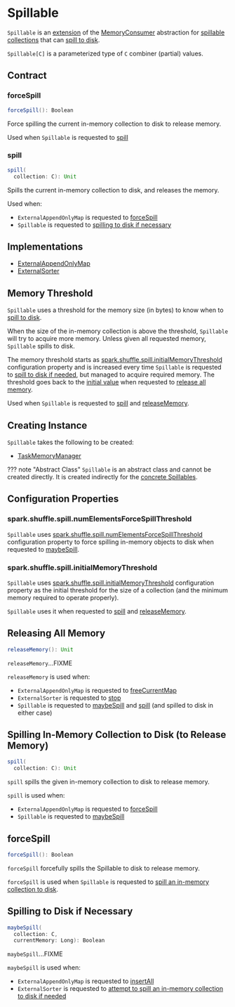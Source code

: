 # Spillable

`Spillable` is an [extension](#contract) of the [MemoryConsumer](../memory/MemoryConsumer.md) abstraction for [spillable collections](#implementations) that can [spill to disk](#spill).

`Spillable[C]` is a parameterized type of `C` combiner (partial) values.

## Contract

### <span id="forceSpill"> forceSpill

```scala
forceSpill(): Boolean
```

Force spilling the current in-memory collection to disk to release memory.

Used when `Spillable` is requested to [spill](#spill)

### <span id="spill"> spill

```scala
spill(
  collection: C): Unit
```

Spills the current in-memory collection to disk, and releases the memory.

Used when:

* `ExternalAppendOnlyMap` is requested to [forceSpill](ExternalAppendOnlyMap.md#forceSpill)
* `Spillable` is requested to [spilling to disk if necessary](#maybeSpill)

## Implementations

* [ExternalAppendOnlyMap](ExternalAppendOnlyMap.md)
* [ExternalSorter](ExternalSorter.md)

## <span id="myMemoryThreshold"> Memory Threshold

`Spillable` uses a threshold for the memory size (in bytes) to know when to [spill to disk](#maybeSpill).

When the size of the in-memory collection is above the threshold, `Spillable` will try to acquire more memory. Unless given all requested memory, `Spillable` spills to disk.

The memory threshold starts as [spark.shuffle.spill.initialMemoryThreshold](#initialMemoryThreshold) configuration property and is increased every time `Spillable` is requested to [spill to disk if needed](#maybeSpill), but managed to acquire required memory. The threshold goes back to the [initial value](#initialMemoryThreshold) when requested to [release all memory](#releaseMemory).

Used when `Spillable` is requested to [spill](#spill) and [releaseMemory](#releaseMemory).

## Creating Instance

`Spillable` takes the following to be created:

* <span id="taskMemoryManager"> [TaskMemoryManager](../memory/TaskMemoryManager.md)

??? note "Abstract Class"
    `Spillable` is an abstract class and cannot be created directly. It is created indirectly for the [concrete Spillables](#implementations).

## Configuration Properties

### <span id="numElementsForceSpillThreshold"> spark.shuffle.spill.numElementsForceSpillThreshold

`Spillable` uses [spark.shuffle.spill.numElementsForceSpillThreshold](../configuration-properties.md#spark.shuffle.spill.numElementsForceSpillThreshold) configuration property to force spilling in-memory objects to disk when requested to [maybeSpill](#maybeSpill).

### <span id="initialMemoryThreshold"> spark.shuffle.spill.initialMemoryThreshold

`Spillable` uses [spark.shuffle.spill.initialMemoryThreshold](../configuration-properties.md#spark.shuffle.spill.initialMemoryThreshold) configuration property as the initial threshold for the size of a collection (and the minimum memory required to operate properly).

`Spillable` uses it when requested to [spill](#spill) and [releaseMemory](#releaseMemory).

## <span id="releaseMemory"> Releasing All Memory

```scala
releaseMemory(): Unit
```

`releaseMemory`...FIXME

`releaseMemory` is used when:

* `ExternalAppendOnlyMap` is requested to [freeCurrentMap](ExternalAppendOnlyMap.md#freeCurrentMap)
* `ExternalSorter` is requested to [stop](ExternalSorter.md#stop)
* `Spillable` is requested to [maybeSpill](#maybeSpill) and [spill](#spill) (and spilled to disk in either case)

## <span id="spill"> Spilling In-Memory Collection to Disk (to Release Memory)

```scala
spill(
  collection: C): Unit
```

`spill` spills the given in-memory collection to disk to release memory.

`spill` is used when:

* `ExternalAppendOnlyMap` is requested to [forceSpill](ExternalAppendOnlyMap.md#forceSpill)
* `Spillable` is requested to [maybeSpill](#maybeSpill)

## <span id="forceSpill"> forceSpill

```scala
forceSpill(): Boolean
```

`forceSpill` forcefully spills the Spillable to disk to release memory.

`forceSpill` is used when `Spillable` is requested to [spill an in-memory collection to disk](#spill).

## <span id="maybeSpill"> Spilling to Disk if Necessary

```scala
maybeSpill(
  collection: C,
  currentMemory: Long): Boolean
```

`maybeSpill`...FIXME

`maybeSpill` is used when:

* `ExternalAppendOnlyMap` is requested to [insertAll](ExternalAppendOnlyMap.md#insertAll)
* `ExternalSorter` is requested to [attempt to spill an in-memory collection to disk if needed](ExternalSorter.md#maybeSpillCollection)
